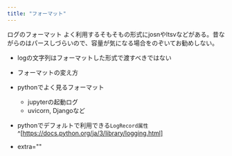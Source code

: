 ```yaml
---
title: "フォーマット"
---
```



ログのフォーマット
よく利用するそもそもの形式にjosnやltsvなどがある。昔ながらのはパースしづらいので、容量が気になる場合をのぞいてお勧めしない。

- logの文字列はフォーマットした形式で渡すべきではない

- フォーマットの変え方
- pythonでよく見るフォーマット
  - jupyterの起動ログ
  - uvicorn, Djangoなど
- pythonでデフォルトで利用できる`LogRecord属性`^[https://docs.python.org/ja/3/library/logging.html]
- extra=""
